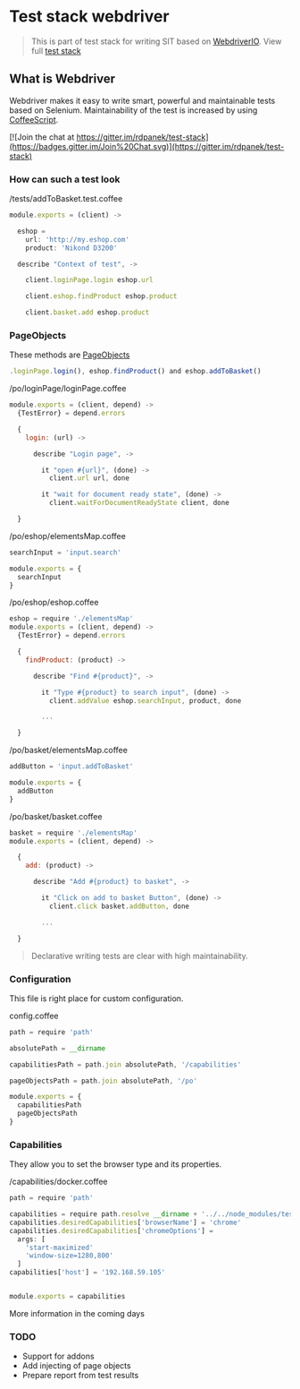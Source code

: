 # Test stack webdriver
> This is part of test stack for writing SIT based on [WebdriverIO](http://webdriver.io/). View full [test stack](https://github.com/test-stack)

## What is Webdriver
Webdriver makes it easy to write smart, powerful and maintainable tests based on Selenium. Maintainability of the test is increased by using [CoffeeScript](http://coffeescript.org/).

[![Join the chat at https://gitter.im/rdpanek/test-stack](https://badges.gitter.im/Join%20Chat.svg)](https://gitter.im/rdpanek/test-stack)

### How can such a test look

/tests/addToBasket.test.coffee
```javascript
module.exports = (client) ->

  eshop =
    url: 'http://my.eshop.com'
    product: 'Nikond D3200'

  describe "Context of test", ->

    client.loginPage.login eshop.url

    client.eshop.findProduct eshop.product

    client.basket.add eshop.product
```

### PageObjects

These methods are [PageObjects](http://martinfowler.com/bliki/PageObject.html)
```javascript
.loginPage.login(), eshop.findProduct() and eshop.addToBasket()
```

/po/loginPage/loginPage.coffee
```javascript
module.exports = (client, depend) ->
  {TestError} = depend.errors

  {
    login: (url) ->

      describe "Login page", ->

        it "open #{url}", (done) ->
          client.url url, done

        it "wait for document ready state", (done) ->
          client.waitForDocumentReadyState client, done

  }

```

/po/eshop/elementsMap.coffee
```javascript
searchInput = 'input.search'

module.exports = {
  searchInput
}
```

/po/eshop/eshop.coffee
```javascript
eshop = require './elementsMap'
module.exports = (client, depend) ->
  {TestError} = depend.errors

  {
    findProduct: (product) ->

      describe "Find #{product}", ->

        it "Type #{product} to search input", (done) ->
          client.addValue eshop.searchInput, product, done

        ...

  }

```

/po/basket/elementsMap.coffee
```javascript
addButton = 'input.addToBasket'

module.exports = {
  addButton
}
```

/po/basket/basket.coffee
```javascript
basket = require './elementsMap'
module.exports = (client, depend) ->

  {
    add: (product) ->

      describe "Add #{product} to basket", ->

        it "Click on add to basket Button", (done) ->
          client.click basket.addButton, done

        ...

  }

```

> Declarative writing tests are clear with high maintainability.

### Configuration

This file is right place for custom configuration.

config.coffee
```javascript
path = require 'path'

absolutePath = __dirname

capabilitiesPath = path.join absolutePath, '/capabilities'

pageObjectsPath = path.join absolutePath, '/po'

module.exports = {
  capabilitiesPath
  pageObjectsPath
}
```

### Capabilities

They allow you to set the browser type and its properties.

/capabilities/docker.coffee

```javascript
path = require 'path'

capabilities = require path.resolve __dirname + '../../node_modules/test-stack-webdriver/capabilities/global'
capabilities.desiredCapabilities['browserName'] = 'chrome'
capabilities.desiredCapabilities['chromeOptions'] =
  args: [
    'start-maximized'
    'window-size=1280,800'
  ]
capabilities['host'] = '192.168.59.105'


module.exports = capabilities
```

More information in the coming days

### TODO

- Support for addons
- Add injecting of page objects
- Prepare report from test results
